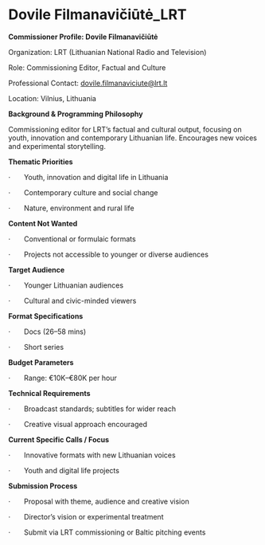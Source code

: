 # Dovile Filmanavičiūtė_LRT

**Commissioner Profile: Dovile Filmanavičiūtė**

Organization: LRT (Lithuanian National Radio and Television)

Role: Commissioning Editor, Factual and Culture

Professional Contact: dovile.filmanaviciute@lrt.lt

Location: Vilnius, Lithuania

**Background & Programming Philosophy**

Commissioning editor for LRT’s factual and cultural output, focusing on youth, innovation and contemporary Lithuanian life. Encourages new voices and experimental storytelling.

**Thematic Priorities**

·       Youth, innovation and digital life in Lithuania

·       Contemporary culture and social change

·       Nature, environment and rural life

**Content Not Wanted**

·       Conventional or formulaic formats

·       Projects not accessible to younger or diverse audiences

**Target Audience**

·       Younger Lithuanian audiences

·       Cultural and civic-minded viewers

**Format Specifications**

·       Docs (26–58 mins)

·       Short series

**Budget Parameters**

·       Range: €10K–€80K per hour

**Technical Requirements**

·       Broadcast standards; subtitles for wider reach

·       Creative visual approach encouraged

**Current Specific Calls / Focus**

·       Innovative formats with new Lithuanian voices

·       Youth and digital life projects

**Submission Process**

·       Proposal with theme, audience and creative vision

·       Director’s vision or experimental treatment

·       Submit via LRT commissioning or Baltic pitching events